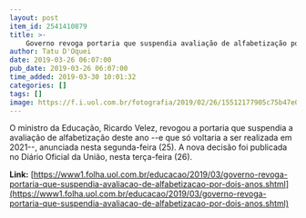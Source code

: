 ```yaml
---
layout: post
item_id: 2541410879
title: >-
    Governo revoga portaria que suspendia avaliação de alfabetização por dois anos
author: Tatu D'Oquei
date: 2019-03-26 06:07:00
pub_date: 2019-03-26 06:07:00
time_added: 2019-03-30 10:01:32
categories: []
tags: []
image: https://f.i.uol.com.br/fotografia/2019/02/26/15512177905c75b47e02f86_1551217790_3x2_rt.jpg
---
```


O ministro da Educação, Ricardo Velez, revogou a portaria que suspendia a avaliação de alfabetização deste ano --e que só voltaria a ser realizada em 2021--, anunciada nesta segunda-feira (25). A nova decisão foi publicada no Diário Oficial da União, nesta terça-feira (26).

**Link:** [https://www1.folha.uol.com.br/educacao/2019/03/governo-revoga-portaria-que-suspendia-avaliacao-de-alfabetizacao-por-dois-anos.shtml](https://www1.folha.uol.com.br/educacao/2019/03/governo-revoga-portaria-que-suspendia-avaliacao-de-alfabetizacao-por-dois-anos.shtml)

